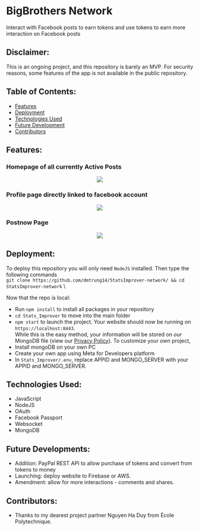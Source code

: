 # BigBrothers Network
Interact with Facebook posts to earn tokens and use tokens to earn more interaction on Facebook posts

## Disclaimer:
This is an ongoing project, and this repository is barely an MVP. For security reasons, some features of the app is not available in the public repository.

## Table of Contents:
- [Features](#features)
- [Deployment](#deployment)
- [Technologies Used](#technologies-used)
- [Future Development](#future)
- [Contributors](#contributors)
## Features:
### Homepage of all currently Active Posts
<p align="center">
  <kbd>
<img src="https://user-images.githubusercontent.com/60612625/194976358-64044226-c614-4aa3-b255-44cca19c6646.png"></img>
  </kbd>
</p>

### Profile page directly linked to facebook account
<p align="center">
  <kbd>
<img src="https://user-images.githubusercontent.com/60612625/194976412-d943fc48-ed34-4e3f-a615-98919e55ec81.gif"></img>
  </kbd>
</p>

### Postnow Page

<p align="center">
  <kbd>
<img src="https://user-images.githubusercontent.com/60612625/194976909-4862f57d-2d05-4edc-acfd-4151ce9ceab4.png"></img>
  </kbd>
</p>

## Deployment:

To deploy this repository you will only need `NodeJS` installed. Then type the following commands 
\
`git clone https://github.com/dmtrung14/StatsImprover-network/ && cd StatsImprover-network` \

Now that the repo is local:

- Run `npm install` to install all packages in your repository 
- `cd Stats_Improver` to move into the main folder 
- `npm start` to launch the project. Your website should now be running on `https://localhost:8443`. 
\
While this is the easy method, your information will be stored on *our* MongoDB file (view our [Privacy Policy](https://www.iubenda.com/privacy-policy/43791086)). To customize your own project, 
- Install mongoDB on your own PC
- Create your own app using Meta for Developers platform
- In `Stats_Improver/.env`, replace APPID and MONGO_SERVER with your APPID and MONGO_SERVER.


## Technologies Used:
- JavaScript
- NodeJS
- OAuth
- Facebook Passport
- Websocket
- MongoDB

## Future Developments:
- Addition: PayPal REST API to allow purchase of tokens and convert from tokens to money
- Launching: deploy website to Firebase or AWS.
- Amendment: allow for more interactions - comments and shares. 

## Contributors:
- Thanks to my dearest project partner Nguyen Ha Duy from École Polytechnique.
